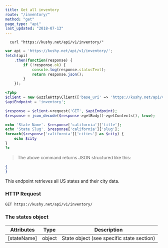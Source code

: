 ```yaml
---
title: Get all inventory
route: "/inventory/"
method: "get"
page_type: "api"
last_updated: "2018-07-13"
---
```


```shell
  curl "https://kushy.net/api/v1/inventory/"
```

```javascript
var api = 'https://kushy.net/api/v1/inventory/';
fetch(api)
    .then(function(response) {
        if (!response.ok) {
            console.log(response.statusText);
            return response.json();
        }
    });
```

```php
<?php
$client = new GuzzleHttp\Client(['base_uri' => 'https://kushy.net/api/v1/']);
$apiEndpoint = 'inventory';

$response = $client->request('GET', $apiEndpoint);
$response = json_decode($response->getBody()->getContents(), true);

echo 'State Name'. $response['california']['title'];
echo 'State Slug'. $response['california']['slug'];
foreach($response['california']['cities'] as $city) {
    echo $city
}
?>
```

> The above command returns JSON structured like this:

```json
{
}
```

This endpoint retrieves all US states and their city data.

### HTTP Request

`GET https://kushy.net/api/v1/inventory/`

### The states object

Attributes | Type | Description
--------- | ------- | -----------
[stateName] | object | State object (see specific state section)